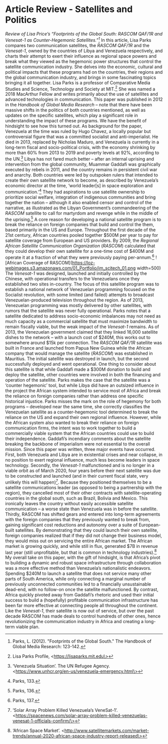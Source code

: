# Article Review - Satellites and Politics
_Review of Lisa Price’s “Footprints of the Global South: RASCOM QAF/1R and Venesat-1 as Counter-Hegemonic Satellites.”[^1]_
In this article, Lisa Parks compares two communication satellites, the _RASCOM QAF/1R_ and the _Venesat-1_, owned by the countries of Libya and Venezuela respectively, and charts their attempt to exert their influence as regional space powers and break what they viewed as the hegemonic power structures that control the satellite communication industry. She delves into the economic, cultural and political impacts that these programs had on the countries, their regions and the global communication industry, and brings in some fascinating topics bringing it all together.
Lisa Parks is a professor of Comparative Media Studies and Science, Technology and Society at MIT.[^2] She was named a 2018 MacArthur Fellow and writes primarily about the use of satellites and advanced technologies in communication. This paper was published in 2012 in the _Handbook of Global Media Research_ – note that there have been massive shifts in the politics of both countries mentioned, as well as updates on the specific satellites, which play a significant role in understanding the impact of these programs. We have the benefit of hindsight to see how this turned out.
As background for the paper, Venezuela at the time was ruled by Hugo Chavez, a locally popular but controversial figure that was a committed socialist and anti-imperialist. He died in 2013, replaced by Nicholas Maduro, and Venezuela is currently in a long-term fiscal and socio-political crisis, with the economy shrinking by more than 60% from 2013 to 2019 and poverty levels at 92%, according to the UN.[^3] Libya has not fared much better – after an internal uprising and intervention from the global community, Muammar Gaddafi was graphically executed by rebels in 2011, and the country remains in persistent civil war and anarchy. 
Both countries were led by outspoken rulers that intended to create their own satellite network to become, as described by Venezuela’s economic director at the time, ‘world leader[s] in space exploration and communication.’[^4] They had aspirations to use satellite ownership to prioritize social welfare, integration of indigenous communities and bring together the nation – although it also enabled censor and control of the narrative, as illustrated as the Libyan Government’s commandeering of the _RASCOM_ satellite to call for martyrdom and revenge while in the middle of the uprising.[^5] A core reason for developing a national satellite program is to break the reliance on foreign companies that build and control the them, based primarily in the US and Europe. Throughout the first decade of the 21st century, African countries pooled together $500M per year to pay for satellite coverage from European and US providers. By 2009, the _Regional African Satellite Communication Organization_ (_RASCOM_) calculated that they could develop their own satellite for a one-time cost of $400M and operate it at a fraction of what they were previously paying per-annum.[^6] 
![African Coverage of RASCOM](https://loz-webimages.s3.amazonaws.com/01_Portfolio/im_scitech_01.png width=500)
The _Venesat-1_ was designed, launched and initially controlled by the Chinese, with operational transfers to the Venezuelans once they established two sites in-country. The focus of this satellite program was to establish a national network of Venezuelan programming focused on the Socialist revolution, with some limited (and failed) attempts to broadcast Venezuelan-produced television throughout the region. As of 2013, Venezuelan programming was mostly delivered by other satellites, with rumors that the satellite was never fully operational. Parks notes that a satellite dedicated to address socio-economic imbalances may not need as much capacity as a commercial satellite that must maximize bandwidth to remain fiscally viable, but the weak impact of the _Venesat-1_ remains. As of 2013, the Venezuelan government claimed that they linked 16,000 satellite dishes to the network – with a launch cost of $240M, this works out to somewhere around $15k per connection. 
The _RASCOM QAF/1R_ satellite was built in France and launched from Papua New Guinea while the African company that would manage the satellite (_RASCOM_) was established in Mauritius. The initial satellite was destroyed in launch, but the second successfully deployed and went operational. One thing to consider about this satellite is that while Gaddafi made a $300M donation to build and deploy the satellite, other countries were involved in both the financing and operation of the satellite. Parks makes the case that the satellite was a ‘counter hegemonic’ tool, but while Libya did have an outsized influence in the project the African system intended to service most of Africa and break the reliance on foreign companies rather than address one specific historical injustice. 
Parks misses the mark on the role of hegemony for both programs – developed near the same time, she correctly classifies the Venezuelan satellite as a counter-hegemonic tool determined to break the reliance on the US and expand their own regional influence. However, while the African system also wanted to break their reliance on foreign communication firms, the intent was to work together to build a commercially viable system that the African countries could use to build their independence. Gaddafi’s incendiary comments about the satellite breaking the backbone of imperialism were not essential to the overall mission. Since this paper was written, three major events have occurred. First, both Venezuela and Libya are in existential crises and near collapse, in no position to exert regional influence, much less become leaders in space technology. Secondly, the _Venesat-1_ malfunctioned and is no longer in a viable orbit as of March 2020, four years before their next satellite was due to be constructed and launched (and in their current fiscal state, very unlikely this will happen)[^7]. Because they positioned themselves to be a satellite communications leader (as opposed to being a partnership with the region), they cancelled most of their other contracts with satellite-operating countries in the global south, such as Brazil, Bolivia and Mexico. This ironically leaves the country without easily accessible satellite communication – a worse state than Venezuela was in before the satellite.
Thirdly, RASCOM has shifted gears and entered into long-term agreements with the foreign companies that they previously wanted to break from, gaining significant cost reductions and autonomy over a suite of European-built satellites. By demonstrating that they could launch their own satellite, foreign companies realized that if they did not change their business model, they would miss out on servicing the entire African market. The African market is growing quickly, and while still in flux, generated $7B in revenue last year (still unprofitable, but that is common in technology industries).[^8]
My overall take on this paper, with the gift of hindsight, is that Africa’s pivot to building a dynamic and robust space infrastructure through collaboration was a more effective method than Venezuela’s nationalistic endeavors. Spending $240M to launch a satellite that does not service many other parts of South America, while only connecting a marginal number of previously unconnected communities led to a financially unsustainable dead-end, with no follow-on once the satellite malfunctioned. By contrast, Africa quickly pivoted away from Gaddafi’s rhetoric and used their initial success to build a (hopefully) profitable communication infrastructure has been far more effective at connecting people all throughout the continent. Like the _Venesat-1_, their satellite is now out of service, but over the past decade RASCOM has made deals to control hundreds of other ones, hence revolutionizing the communication industry in Africa and creating a long-term viable plan. 

[^1]:	Parks, L. (2012). "Footprints of the Global South." The Handbook of Global Media Research: 123-142.

[^2]:	Lisa Parks Profile, \<https://lisaparks.mit.edu\>

[^3]:	‘Venezuela Situation’. The UN Refugee Agency. \<https://www.unhcr.org/en-us/venezuela-emergency.html\>

[^4]:	Parks, 133.

[^5]:	Parks, 136.

[^6]:	Parks, 137.

[^7]:	’Solar Array Problem Killed Venezuela’s VeneSat-1’. \<https://spacenews.com/solar-array-problem-killed-venezuelas-venesat-1-officials-confirm/\>

[^8]:	‘African Space Market’. \<http://www.satellitemarkets.com/market-trends/annual-2020-african-space-industry-report-released\>